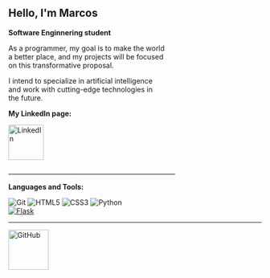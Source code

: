 ## Hello, I'm Marcos
**<p>Software Enginnering student</p>**

<p style="text-align: justify;">
  As a programmer, my goal is to make the world<br>
  a better place, and my projects will be focused<br>
  on this transformative proposal.
</p>

<p style="text-align: justify;">
  I intend to specialize in artificial intelligence <br>
  and work with cutting-edge technologies in <br>
  the future.
</p>


  <p>
    
  **My LinkedIn page:**
  </p> 
  
  <a href="https://www.linkedin.com/in/marcos-gab/" style="display: inline;">
    <img src="https://img.shields.io/badge/linked-in-369?style=flat-square&logo=linkedin&logoColor=white&color=blue" alt="LinkedIn" style="width: 70px; vertical-align: middle;"/>
  </a>


<p>____________________________________________________</p>

<p>
  
  **Languages and Tools:**
</p>

![Git](https://img.shields.io/badge/-Git-%23F05032?style=flat-square&logo=git&logoColor=%23ffffff)
![HTML5](https://img.shields.io/badge/-HTML5-%23E44D27?style=flat-square&logo=html5&logoColor=ffffff)
![CSS3](https://img.shields.io/badge/-CSS3-%231572B6?style=flat-square&logo=css3)
![Python](http://img.shields.io/badge/-Python-3776AB?style=flat-square&logo=python&logoColor=ffffff)<br>
[![Flask](https://img.shields.io/badge/Flask-000000?style=flat&logo=flask&logoColor=white)](https://flask.palletsprojects.com/)

<hr>

<img src="https://img.shields.io/badge/-GitHub-181717?style=flat-square&logo=github" alt="GitHub" style="width: 80px; height: auto;"/>‎






